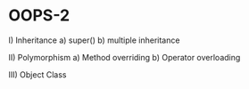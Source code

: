 # OOPS-2

I) Inheritance
a) super()
b) multiple inheritance

II) Polymorphism
a) Method overriding
b) Operator overloading

III) Object Class

